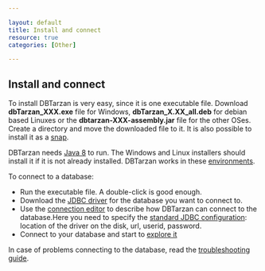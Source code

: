 ```yaml
---

layout: default
title: Install and connect
resource: true
categories: [Other]

---
```


## Install and connect

To install DBTarzan is very easy, since it is one executable file. 
Download **dbTarzan_XXX.exe**  file for Windows, **dbTarzan_X.XX_all.deb** for debian based Linuxes or the **dbtarzan-XXX-assembly.jar** file for the other OSes. Create a directory and move the downloaded file to it. It is also possible to install it as a [snap](https://snapcraft.io/dbtarzan).


DBTarzan needs [Java 8](http://java.com/en/download/) to run. The Windows and Linux installers should install it if it is not already installed. 
DBTarzan works in these [environments](Tested-databases-and-operating-systems).

To connect to a database:

* Run the executable file. A double-click is good enough.
* Download the [JDBC driver](http://www.sql-workbench.net/manual/jdbc-setup.html#jdbc-drivers) for the database you want to connect to.
* Use the [connection editor](Connections-editor) to describe how DBTarzan can connect to the database.Here you need to specify the [standard JDBC configuration](https://vladmihalcea.com/jdbc-driver-connection-url-strings/): location of the driver on the disk, url, userid, password.
* Connect to your database and start to [explore it](Usage)

In case of problems connecting to the database, read the [troubleshooting guide](Troubleshooting).

